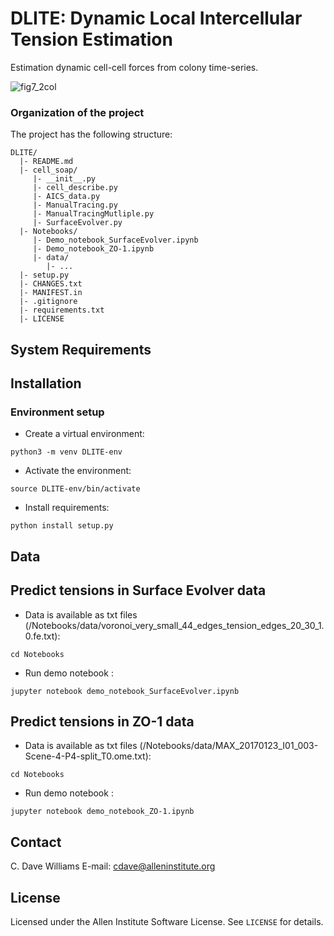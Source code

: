 # DLITE: Dynamic Local Intercellular Tension Estimation
Estimation dynamic cell-cell forces from colony time-series. 

![fig7_2col](https://user-images.githubusercontent.com/40371793/53372871-d0f8d200-3908-11e9-93f0-b006af0a4cb0.jpg)

### Organization of the  project

The project has the following structure:

    DLITE/
      |- README.md
      |- cell_soap/
         |- __init__.py
         |- cell_describe.py
         |- AICS_data.py
         |- ManualTracing.py
         |- ManualTracingMutliple.py
         |- SurfaceEvolver.py
      |- Notebooks/
         |- Demo_notebook_SurfaceEvolver.ipynb
         |- Demo_notebook_ZO-1.ipynb
         |- data/
            |- ...
      |- setup.py
      |- CHANGES.txt
      |- MANIFEST.in
      |- .gitignore
      |- requirements.txt
      |- LICENSE

## System Requirements

## Installation
### Environment setup
- Create a virtual environment:
```shell
python3 -m venv DLITE-env
```

- Activate the environment:
```shell
source DLITE-env/bin/activate
```

- Install requirements:
```shell
python install setup.py
```

## Data


## Predict tensions in Surface Evolver data

- Data is available as txt files (/Notebooks/data/voronoi_very_small_44_edges_tension_edges_20_30_1.0.fe.txt):
```shell
cd Notebooks
```

- Run demo notebook :
```shell
jupyter notebook demo_notebook_SurfaceEvolver.ipynb
```

## Predict tensions in ZO-1 data

- Data is available as txt files (/Notebooks/data/MAX_20170123_I01_003-Scene-4-P4-split_T0.ome.txt):
```shell
cd Notebooks
```

- Run demo notebook :
```shell
jupyter notebook demo_notebook_ZO-1.ipynb
```

## Contact
C. Dave Williams 
E-mail: <cdave@alleninstitute.org>

## License
Licensed under the Allen Institute Software License. See `LICENSE` for details. 
